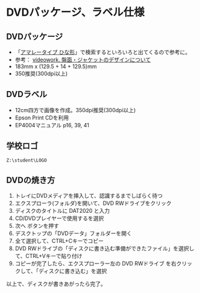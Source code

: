 # DVDパッケージ、ラベル仕様

## DVDパッケージ
- 「[アマレータイプ ひな形](https://www.google.com/search?biw=1235&bih=681&ei=qbbSX6_YF4SB-Qa_6Y3AAQ&q=%E3%82%A2%E3%83%9E%E3%83%AC%E3%83%BC%E3%82%BF%E3%82%A4%E3%83%97+%E3%81%B2%E3%81%AA%E5%BD%A2&oq=%E3%82%A2%E3%83%9E%E3%83%AC%E3%83%BC%E3%82%BF%E3%82%A4%E3%83%97+%E3%81%B2%E3%81%AA%E5%BD%A2&gs_lcp=CgZwc3ktYWIQAzoECAAQHjoGCAAQBRAeOgUIIRCgAVCfCFiWF2DlGGgAcAB4AIABxQGIAe8IkgEEMTIuMZgBAKABAaoBB2d3cy13aXrAAQE&sclient=psy-ab&ved=0ahUKEwjv0Mjdz8TtAhWEQN4KHb90AxgQ4dUDCA0&uact=5)」で検索するといろいろと出てくるので参考に。
- 参考： [videowork. 盤面・ジャケットのデザインについて](http://videowork.jp/mitsumori/design.html)
- 183mm x (129.5 + 14 + 129.5)mm
- 350推奨(300dpi以上)

## DVDラベル
- 12cm四方で画像を作成。350dpi推奨(300dpi以上)
- Epson Print CDを利用
- EP4004マニュアル p16, 39, 41

## 学校ロゴ
`Z:\student\LOGO`

## DVDの焼き方

1. トレイにDVDメディアを挿入して、認識するまでしばらく待つ
1. エクスプローラ(フォルダ)を開いて、DVD RWドライブをクリック
1. ディスクのタイトルに DAT2020 と入力
1. CD/DVDプレイヤーで使用するを選択
1. 次へ ボタンを押す
1. デスクトップの「DVDデータ」フォルダーを開く
1. 全て選択して、CTRL+Cキーでコピー
1. DVD RWドライブの「ディスクに書き込む準備ができたファイル」を選択して、CTRL+Vキーで貼り付け
1. コピーが完了したら、エクスプローラー左の DVD RWドライブ を右クリックして、「ディスクに書き込む」を選択

以上で、ディスクが書きあがったら完了。



